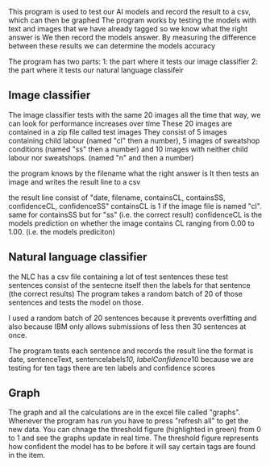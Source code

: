 This program is used to test our AI models and record the result to a csv, which can then be graphed
The program works by testing the models with text and images that we have already tagged so we know what the right answer is
We then record the models answer. By measuring the difference between these results we can determine the models accuracy

The program has two parts:
  1: the part where it tests our image classifier
  2: the part where it tests our natural language classifeir

  ## Image classifier
  The image classifier tests with the same 20 images all the time
  that way, we can look for performance increases over time
  These 20 images are contained in a zip file called test images
  They consist of 5 images containing child labour (named "cl" then a number),
  5 images of sweatshop conditions (named "ss" then a number)
  and 10 images with neither child labour nor sweatshops. (named "n" and then a number)    
  
  the program knows by the filename what the right answer is
  It then tests an image and writes the result line to a csv
  
  the result line consist of "date, filename, containsCL, containsSS, confidenceCL, confidenceSS"
  containsCL is 1 if the image file is named "cl". same for containsSS but for "ss" (i.e. the correct result)
  confidenceCL is the models prediction on whether the image contains CL ranging from 0.00 to 1.00. (i.e. the models prediciton)
 
  ## Natural language classifier
  the NLC has a csv file containing a lot of test sentences
  these test sentences consist of the sentecne itself then the labels for that sentence (the correct results)
  The program takes a random batch of 20 of those sentences and tests the model on those.
  
  I used a random batch of 20 sentences because it prevents overfitting and also because IBM only
  allows submissions of less then 30 sentences at once.
  
  The program tests each sentence and records the result line
  the format is date, sentenceText, sentencelabels*10, labelConfidence*10
  because we are testing for ten tags there are ten labels and confidence scores

  ## Graph
  The graph and all the calculations are in the excel file called "graphs". Whenever the program has run you have to press 
  "refresh all" to get the new data.
  You can chnage the threshold figure (highlighted in green) from 0 to 1 and see the graphs update in real time. The threshold figure represents how confident the model has to be before it will say certain tags are found in the item.
